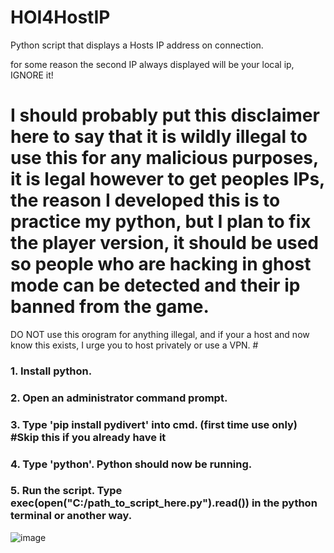 # HOI4HostIP
Python script that displays a Hosts IP address on connection.

for some reason the second IP always displayed will be your local ip, IGNORE it!

# I should probably put this disclaimer here to say that it is wildly illegal to use this for any malicious purposes, it is legal however to get peoples IPs, the reason I developed this is to practice my python, but I plan to fix the player version, it should be used so people who are hacking in ghost mode can be detected and their ip banned from the game.

DO NOT use this orogram for anything illegal, and if your a host and now know this exists, I urge you to host privately or use a VPN. #


### 1. Install python.
### 2. Open an administrator command prompt.
### 3. Type 'pip install pydivert' into cmd. (first time use only) #Skip this if you already have it
### 4. Type 'python'. Python should now be running.
### 5. Run the script. Type exec(open("C:/path_to_script_here.py").read()) in the python terminal or another way.

![image](https://github.com/AdamDX1337/HOI4HostIP/assets/141924413/56230420-89b2-47e3-a80f-139a3007accc)
